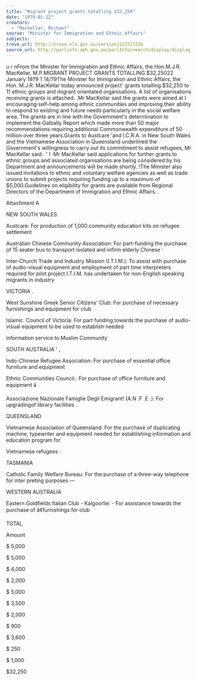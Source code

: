 ```yaml
---
title: "Migrant project grants totalling $32,250"
date: "1979-01-22"
creators:
  - "Mackellar, Michael"
source: "Minister for Immigration and Ethnic Affairs"
subjects:
trove_url: http://trove.nla.gov.au/version/213727226
source_url: http://parlinfo.aph.gov.au/parlInfo/search/display/display.w3p;query=Id%3A%22media/pressrel/HPR08004541%22
---
```


 u r nFrom the Minister for Immigration and Ethnic Affairs, the Hon.M.J.R. MacKellar, M.P.MIGRANT PROJECT GRANTS TOTALLING $32,25022 January 1979 1  14/79The Minister for Immigration and Ethnic Affairs,  the Hon. M.J.R. MacKellar today announced project' grants totalling $32,250 to 11 ethnic groups and migrant orientated organisations. A list of organisations receiving grants is attached. .Mr MacKellar said the grants were aimed at I  encouraging self-help among ethnic communities and improving their ability to respond to existing and future needs particularly in the social welfare area. The grants are in line with the Government's determination to implement the Galbally Report which made more than 50 major recommendations requiring additional Commonwealth expenditure of 50 million over three years.Grants to Austcare 'and I.C.R.A. in New South Wales and the Vietnamese Association in Queensland underlined the Government's willingness to carry out its commitment to assist refugees,  Mr MacKellar said..  '  I  ·Mr MacKellar said applications for further grants to ethnic groups and associated organisations are being considered by his Department and announcements will be made shortly. !The Minister also issued invitations to ethnic and voluntary welfare agencies as well as trade unions to submit projects requiring funding up to a maximum of $5,000.Guidelines on eligibility for grants are available from Regional Directors of the Department of Immigration and Ethnic Affairs. .

 Attachment A

 NEW SOUTH WALES

 Austcare:  For production of 1,000.community education kits on refugee settlement

 Australian Chinese Community Association:  For  part-funding the purchase of 15 seater bus to  transport isolated and infirm elderly  Chinese ·

 Inter-Church Trade and Industry Mission  (I.T.I.M.): To assist with purchase of audio-visual equipment and employment of part­ time interpreters required for pilot project  I.T.I.M. has undertaken for non-English  speaking migrants in industry

 VICTORIA .

 West Sunshine Greek Senior Citizens'  Club:   For purchase of necessary furnishings and  equipment for club

 Islamic. Council of Victoria:  For part­ funding towards the purchase of audio-visual  equipment to be used to establish needed 

 information service to.Muslim Community

 SOUTH AUSTRALIA '  ,

 Indo-Chinese Refugee Association:  For purchase of essential office furniture and  equipment

 Ethnic Communities Council.:  For purchase of office furniture and equipment â 

 Associazione Nazionale Famiglie Degli  Emigrant! (A.N .F .E .): For upgradingof library facilities .

 QUEENSLAND

 Vietnamese Association of Queensland:  For the purchase of duplicating machine, typewriter  and equipment needed for establishing  information and education program for 

 Vietnamese refugees ·

 TASMANIA

 Catholic Family Welfare Bureau:  For the purchase of a three-way telephone for inter­ preting purposes —

 WESTERN AUSTRALIA

 Eastern Goldfields Italian Club - Kalgoorlie:   -  For assistance towards the purchase of  â¢furnishings for club

 TOTAL

 Amount 

 $ 5,000

 $ 5,000

 $ 4,000

 $ 2,000 

 $ 5,000

 $ 3,500 

 $ 2,000

 $ 900

 $ 3,600

 $ 250

 $ 1,000 

 $32,250

